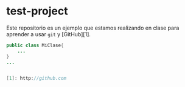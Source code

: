 # test-project

Este repositorio es un ejemplo que estamos realizando en clase para aprender a usar `git` y [GitHub][1].


```java
public class MiClase{
    ...
}
...


[1]: http://github.com
